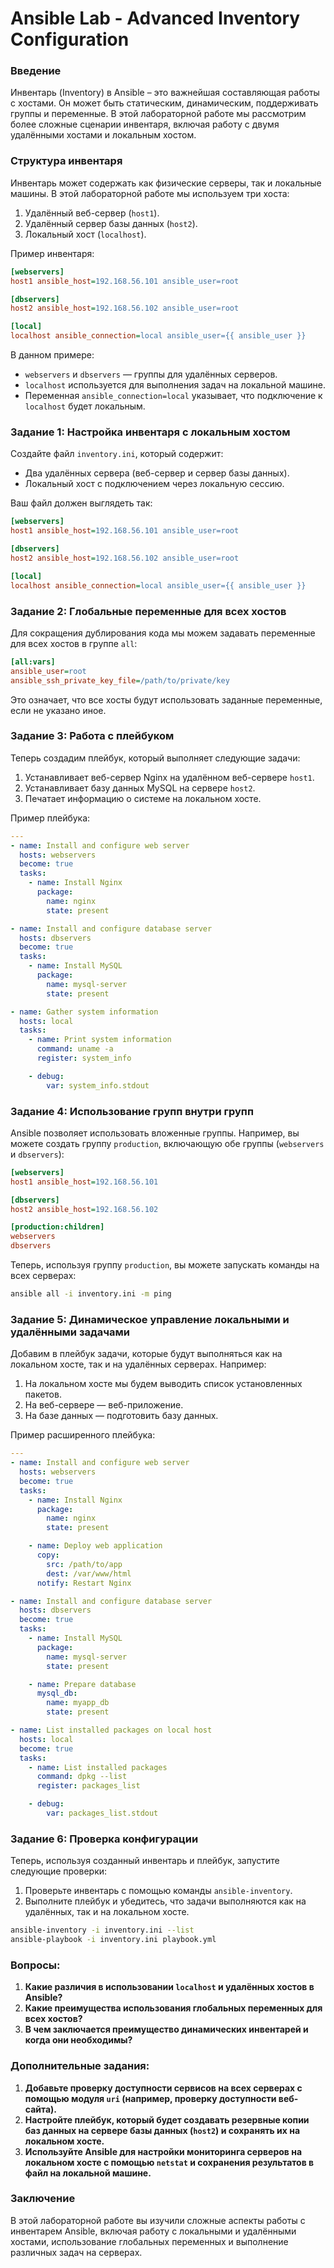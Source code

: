 
# Ansible Lab - Advanced Inventory Configuration

### Введение

Инвентарь (Inventory) в Ansible – это важнейшая составляющая работы с хостами. Он может быть статическим, динамическим, поддерживать группы и переменные. В этой лабораторной работе мы рассмотрим более сложные сценарии инвентаря, включая работу с двумя удалёнными хостами и локальным хостом.

### Структура инвентаря

Инвентарь может содержать как физические серверы, так и локальные машины. В этой лабораторной работе мы используем три хоста:
1. Удалённый веб-сервер (`host1`).
2. Удалённый сервер базы данных (`host2`).
3. Локальный хост (`localhost`).

Пример инвентаря:

```ini
[webservers]
host1 ansible_host=192.168.56.101 ansible_user=root

[dbservers]
host2 ansible_host=192.168.56.102 ansible_user=root

[local]
localhost ansible_connection=local ansible_user={{ ansible_user }}
```

В данном примере:
- `webservers` и `dbservers` — группы для удалённых серверов.
- `localhost` используется для выполнения задач на локальной машине.
- Переменная `ansible_connection=local` указывает, что подключение к `localhost` будет локальным.

### Задание 1: Настройка инвентаря с локальным хостом

Создайте файл `inventory.ini`, который содержит:
- Два удалённых сервера (веб-сервер и сервер базы данных).
- Локальный хост с подключением через локальную сессию.

Ваш файл должен выглядеть так:

```ini
[webservers]
host1 ansible_host=192.168.56.101 ansible_user=root

[dbservers]
host2 ansible_host=192.168.56.102 ansible_user=root

[local]
localhost ansible_connection=local ansible_user={{ ansible_user }}
```

### Задание 2: Глобальные переменные для всех хостов

Для сокращения дублирования кода мы можем задавать переменные для всех хостов в группе `all`:

```ini
[all:vars]
ansible_user=root
ansible_ssh_private_key_file=/path/to/private/key
```

Это означает, что все хосты будут использовать заданные переменные, если не указано иное.

### Задание 3: Работа с плейбуком

Теперь создадим плейбук, который выполняет следующие задачи:
1. Устанавливает веб-сервер Nginx на удалённом веб-сервере `host1`.
2. Устанавливает базу данных MySQL на сервере `host2`.
3. Печатает информацию о системе на локальном хосте.

Пример плейбука:

```yaml
---
- name: Install and configure web server
  hosts: webservers
  become: true
  tasks:
    - name: Install Nginx
      package:
        name: nginx
        state: present

- name: Install and configure database server
  hosts: dbservers
  become: true
  tasks:
    - name: Install MySQL
      package:
        name: mysql-server
        state: present

- name: Gather system information
  hosts: local
  tasks:
    - name: Print system information
      command: uname -a
      register: system_info

    - debug:
        var: system_info.stdout
```

### Задание 4: Использование групп внутри групп

Ansible позволяет использовать вложенные группы. Например, вы можете создать группу `production`, включающую обе группы (`webservers` и `dbservers`):

```ini
[webservers]
host1 ansible_host=192.168.56.101

[dbservers]
host2 ansible_host=192.168.56.102

[production:children]
webservers
dbservers
```

Теперь, используя группу `production`, вы можете запускать команды на всех серверах:

```bash
ansible all -i inventory.ini -m ping
```

### Задание 5: Динамическое управление локальными и удалёнными задачами

Добавим в плейбук задачи, которые будут выполняться как на локальном хосте, так и на удалённых серверах. Например:

1. На локальном хосте мы будем выводить список установленных пакетов.
2. На веб-сервере — веб-приложение.
3. На базе данных — подготовить базу данных.

Пример расширенного плейбука:

```yaml
---
- name: Install and configure web server
  hosts: webservers
  become: true
  tasks:
    - name: Install Nginx
      package:
        name: nginx
        state: present

    - name: Deploy web application
      copy:
        src: /path/to/app
        dest: /var/www/html
      notify: Restart Nginx

- name: Install and configure database server
  hosts: dbservers
  become: true
  tasks:
    - name: Install MySQL
      package:
        name: mysql-server
        state: present

    - name: Prepare database
      mysql_db:
        name: myapp_db
        state: present

- name: List installed packages on local host
  hosts: local
  become: true
  tasks:
    - name: List installed packages
      command: dpkg --list
      register: packages_list

    - debug:
        var: packages_list.stdout
```

### Задание 6: Проверка конфигурации

Теперь, используя созданный инвентарь и плейбук, запустите следующие проверки:
1. Проверьте инвентарь с помощью команды `ansible-inventory`.
2. Выполните плейбук и убедитесь, что задачи выполняются как на удалённых, так и на локальном хосте.

```bash
ansible-inventory -i inventory.ini --list
ansible-playbook -i inventory.ini playbook.yml
```

### Вопросы:

1. **Какие различия в использовании `localhost` и удалённых хостов в Ansible?**
2. **Какие преимущества использования глобальных переменных для всех хостов?**
3. **В чем заключается преимущество динамических инвентарей и когда они необходимы?**

### Дополнительные задания:

1. **Добавьте проверку доступности сервисов на всех серверах с помощью модуля `uri` (например, проверку доступности веб-сайта).**
2. **Настройте плейбук, который будет создавать резервные копии баз данных на сервере базы данных (`host2`) и сохранять их на локальном хосте.**
3. **Используйте Ansible для настройки мониторинга серверов на локальном хосте с помощью `netstat` и сохранения результатов в файл на локальной машине.**

### Заключение

В этой лабораторной работе вы изучили сложные аспекты работы с инвентарем Ansible, включая работу с локальными и удалёнными хостами, использование глобальных переменных и выполнение различных задач на серверах.
